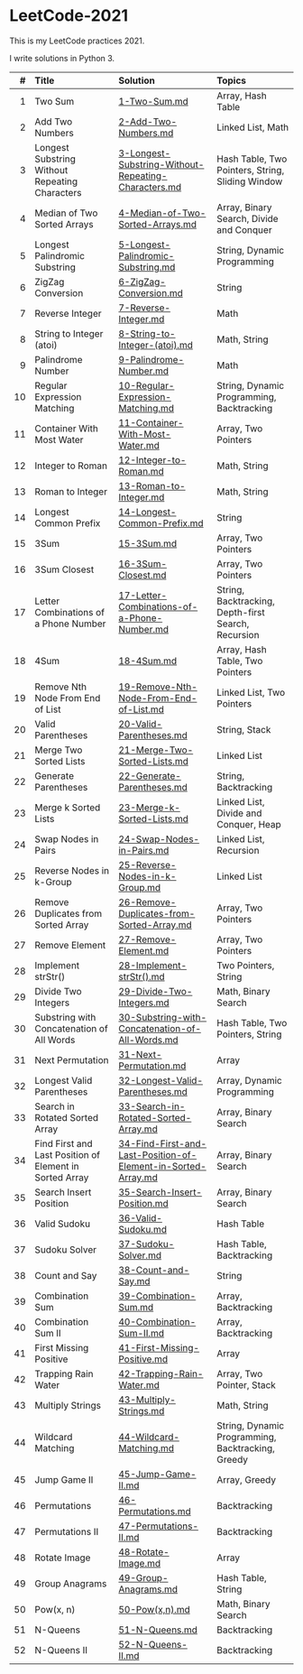 # LeetCode-2021
This is my LeetCode practices 2021.

I write solutions in Python 3. 

| # | Title | Solution | Topics |
|--:|:------|:---------|:-------|
| 1 | Two Sum | [1-Two-Sum.md](Solutions/1-Two-Sum.md) | Array, Hash Table |
| 2 | Add Two Numbers | [2-Add-Two-Numbers.md](Solutions/2-Add-Two-Numbers.md) | Linked List, Math |
| 3 | Longest Substring Without Repeating Characters | [3-Longest-Substring-Without-Repeating-Characters.md](Solutions/3-Longest-Substring-Without-Repeating-Characters.md) | Hash Table, Two Pointers, String, Sliding Window |
| 4 | Median of Two Sorted Arrays | [4-Median-of-Two-Sorted-Arrays.md](Solutions/4-Median-of-Two-Sorted-Arrays.md) | Array, Binary Search, Divide and Conquer |
| 5 | Longest Palindromic Substring | [5-Longest-Palindromic-Substring.md](Solutions/5-Longest-Palindromic-Substring.md) | String, Dynamic Programming |
| 6 | ZigZag Conversion | [6-ZigZag-Conversion.md](Solutions/6-ZigZag-Conversion.md) | String |
| 7 | Reverse Integer | [7-Reverse-Integer.md](Solutions/7-Reverse-Integer.md) | Math |
| 8 | String to Integer (atoi) | [8-String-to-Integer-(atoi).md](Solutions/8-String-to-Integer-(atoi).md) | Math, String |
| 9 | Palindrome Number | [9-Palindrome-Number.md](Solutions/9-Palindrome-Number.md) | Math |
| 10 | Regular Expression Matching | [10-Regular-Expression-Matching.md](Solutions/10-Regular-Expression-Matching.md) | String, Dynamic Programming, Backtracking |
| 11 | Container With Most Water | [11-Container-With-Most-Water.md](Solutions/11-Container-With-Most-Water.md) | Array, Two Pointers |
| 12 | Integer to Roman | [12-Integer-to-Roman.md](Solutions/12-Integer-to-Roman.md) | Math, String |
| 13 | Roman to Integer | [13-Roman-to-Integer.md](Solutions/13-Roman-to-Integer.md) | Math, String |
| 14 | Longest Common Prefix | [14-Longest-Common-Prefix.md](Solutions/14-Longest-Common-Prefix.md) | String |
| 15 | 3Sum | [15-3Sum.md](Solutions/15-3Sum.md) | Array, Two Pointers |
| 16 | 3Sum Closest | [16-3Sum-Closest.md](Solutions/16-3Sum-Closest.md) | Array, Two Pointers |
| 17 | Letter Combinations of a Phone Number | [17-Letter-Combinations-of-a-Phone-Number.md](Solutions/17-Letter-Combinations-of-a-Phone-Number.md) | String, Backtracking, Depth-first Search, Recursion |
| 18 | 4Sum | [18-4Sum.md](Solutions/18-4Sum.md) | Array, Hash Table, Two Pointers |
| 19 | Remove Nth Node From End of List | [19-Remove-Nth-Node-From-End-of-List.md](Solutions/19-Remove-Nth-Node-From-End-of-List.md) | Linked List, Two Pointers |
| 20 | Valid Parentheses | [20-Valid-Parentheses.md](Solutions/20-Valid-Parentheses.md) | String, Stack |
| 21 | Merge Two Sorted Lists | [21-Merge-Two-Sorted-Lists.md](Solutions/21-Merge-Two-Sorted-Lists.md) | Linked List |
| 22 | Generate Parentheses | [22-Generate-Parentheses.md](Solutions/22-Generate-Parentheses.md) | String, Backtracking |
| 23 | Merge k Sorted Lists | [23-Merge-k-Sorted-Lists.md](Solutions/23-Merge-k-Sorted-Lists.md) | Linked List, Divide and Conquer, Heap |
| 24 | Swap Nodes in Pairs | [24-Swap-Nodes-in-Pairs.md](Solutions/24-Swap-Nodes-in-Pairs.md) | Linked List, Recursion |
| 25 | Reverse Nodes in k-Group | [25-Reverse-Nodes-in-k-Group.md](Solutions/25-Reverse-Nodes-in-k-Group.md) | Linked List |
| 26 | Remove Duplicates from Sorted Array | [26-Remove-Duplicates-from-Sorted-Array.md](Solutions/26-Remove-Duplicates-from-Sorted-Array.md) | Array, Two Pointers |
| 27 | Remove Element | [27-Remove-Element.md](Solutions/27-Remove-Element.md) | Array, Two Pointers |
| 28 | Implement strStr() | [28-Implement-strStr().md](Solutions/28-Implement-strStr().md) | Two Pointers, String |
| 29 | Divide Two Integers | [29-Divide-Two-Integers.md](Solutions/29-Divide-Two-Integers.md) | Math, Binary Search |
| 30 | Substring with Concatenation of All Words | [30-Substring-with-Concatenation-of-All-Words.md](Solutions/30-Substring-with-Concatenation-of-All-Words.md) | Hash Table, Two Pointers, String |
| 31 | Next Permutation | [31-Next-Permutation.md](Solutions/31-Next-Permutation.md) | Array |
| 32 | Longest Valid Parentheses | [32-Longest-Valid-Parentheses.md](Solutions/32-Longest-Valid-Parentheses.md) | Array, Dynamic Programming |
| 33 | Search in Rotated Sorted Array | [33-Search-in-Rotated-Sorted-Array.md](Solutions/33-Search-in-Rotated-Sorted-Array.md) | Array, Binary Search |
| 34 | Find First and Last Position of Element in Sorted Array | [34-Find-First-and-Last-Position-of-Element-in-Sorted-Array.md](Solutions/34-Find-First-and-Last-Position-of-Element-in-Sorted-Array.md) | Array, Binary Search |
| 35 | Search Insert Position | [35-Search-Insert-Position.md](Solutions/35-Search-Insert-Position.md) | Array, Binary Search |
| 36 | Valid Sudoku | [36-Valid-Sudoku.md](Solutions/36-Valid-Sudoku.md) | Hash Table |
| 37 | Sudoku Solver | [37-Sudoku-Solver.md](Solutions/37-Sudoku-Solver.md) | Hash Table, Backtracking |
| 38 | Count and Say | [38-Count-and-Say.md](Solutions/38-Count-and-Say.md) | String |
| 39 | Combination Sum | [39-Combination-Sum.md](Solutions/39-Combination-Sum.md) | Array, Backtracking |
| 40 | Combination Sum II | [40-Combination-Sum-II.md](Solutions/40-Combination-Sum-II.md) | Array, Backtracking |
| 41 | First Missing Positive | [41-First-Missing-Positive.md](Solutions/41-First-Missing-Positive.md) | Array |
| 42 | Trapping Rain Water | [42-Trapping-Rain-Water.md](Solutions/42-Trapping-Rain-Water.md) | Array, Two Pointer, Stack |
| 43 | Multiply Strings | [43-Multiply-Strings.md](Solutions/43-Multiply-Strings.md) | Math, String
| 44 | Wildcard Matching | [44-Wildcard-Matching.md](Solutions/44-Wildcard-Matching.md) | String, Dynamic Programming, Backtracking, Greedy |
| 45 | Jump Game II | [45-Jump-Game-II.md](Solutions/45-Jump-Game-II.md) | Array, Greedy |
| 46 | Permutations | [46-Permutations.md](Solutions/46-Permutations.md) | Backtracking |
| 47 | Permutations II | [47-Permutations-II.md](Solutions/47-Permutations-II.md) | Backtracking |
| 48 | Rotate Image | [48-Rotate-Image.md](Solutions/48-Rotate-Image.md) | Array |
| 49 | Group Anagrams | [49-Group-Anagrams.md](Solutions/49-Group-Anagrams.md) | Hash Table, String |
| 50 | Pow(x, n) | [50-Pow(x,n).md](Solutions/50-Pow(x,n).md) | Math, Binary Search |
| 51 | N-Queens | [51-N-Queens.md](Solutions/51-N-Queens.md) | Backtracking |
| 52 | N-Queens II | [52-N-Queens-II.md](Solutions/52-N-Queens-II.md) | Backtracking |

